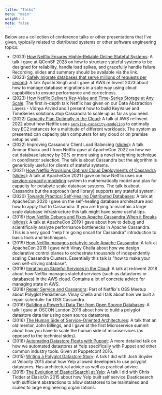 ```yaml
---
title: "Talks"
menu: "main"
weight: 4
meta: false
---
```


Below are a collection of conference talks or other presentations that I've
given, typically related to distributed systems or other software engineering
topics:

* (2023) [How Netflix Ensures Highly-Reliable Online Stateful Systems](https://www.infoq.com/presentations/netflix-stateful-cache/):
  A talk I gave at QConSF 2023 on how to structure stateful systems to be
  designed for reliability, handle load spikes, and gracefully handle failure.
  Recording, slides and summary should be available via the link.
* (2023) [Safely migrate databases that serve millions of requests per second](https://www.youtube.com/watch?v=3bjnm1SXLlo):
  A talk Ayushi Singh and I gave at AWS re:Invent 2023 about how to manage
  database migrations in a safe way using cloud capabilities to ensure
  performance and correctness.
* (2023) [How Netflix Delivers Key-Value and Time-Series Storage at Any Scale](https://www.youtube.com/watch?v=sQ-_jFgOBng):
  The first in-depth talk Netflix has given on our Data Abstraction Layers - Vidhya
  Arvind and I present how to build KeyValue and TimeSeries solutions atop
  Cassandra to scale up as far as you need.
* (2022) [Capacity Plan Optimally in the Cloud](https://www.youtube.com/watch?v=Lf6B1PxIvAs):
  A talk at AWS re:Invent 2022 about how Netflix uses
  [`service-capacity-modeling`](https://github.com/Netflix-Skunkworks/service-capacity-modeling)
  to optimally buy EC2 instances for a multitude of different workloads.
  The system as presented can capacity plan computers for any cloud or
  on premise setup as well.
* (2022) Improving Cassandra Client Load Balancing ([slides](/pdf/wlllb-apachecon-2022.pdf)):
  A talk Ammar Khaku and I from Netflix gave at ApacheCon 2022 on how we
  cut database latency by 30% or more using a novel weighting technique
  in coordinator selection. The talk is about Cassandra but the algorithm
  is generically useful for clients of stateful systems.
* (2021) [How Netflix Provisions Optimal Cloud Deployments of Cassandra](https://www.youtube.com/watch?v=2aBVKXi8LKk)
  ([slides](/pdf/netflix-provisions-optimal-cassandra.pdf)):
  A talk at ApacheCon 2021 I gave on how Netflix uses our [service-capacity-modeling](https://github.com/Netflix-Skunkworks/service-capacity-modeling)
  system to mathematically model and plan for capacity for petabyte scale
  database systems. The talk is about Cassandra but the approach (and library)
  supports any stateful system.
* (2020) [Towards Practical Self-Healing Distributed Databases](https://www.youtube.com/watch?v=9wAM7L49agM):
  A talk at ApacheCon 2020 I gave on the self-healing database architecture and
  how to apply that to Cassandra. If you are trying to maintain a large scale
  database infrastructure this talk might have some useful tips.
* (2019) [How Netflix Debugs and Fixes Apache Cassandra When it Breaks](https://www.youtube.com/watch?v=Zf4ge12aOMg&)
  ([slides](https://github.com/ngcc/ngcc2019/blob/master/HowNetflixDebugsAndFixesApacheCassandraWhenItBreaks.pdf)):
  A talk at ApacheCon 2019 I gave about how to debug and scientifically analyze
  performance bottlenecks in Apache Cassandra. This is a very good "help I'm
  going oncall for Cassandra" introduction to basic tools and techniques.
* (2019) [How Netflix manages petabyte scale Apache Cassandra](https://github.com/ngcc/ngcc2019/blob/master/HowNetflixManagesPetabyteScaleApacheCassandraInTheCloud.pdf):
  A talk at ApacheCon 2019 I gave with Vinay Chella about how we design
  declarative control planes to orchestrate thousands of independently scaling
  Cassandra Clusters. Essentially this talk is "how to make your own
  self-driving database".
* (2018) [Iterating on Stateful Services in the Cloud](https://www.youtube.com/watch?v=valsEK5mIQI):
  A talk at re:Invent 2018 about how Netflix manages stateful services (such
  as datastores or databases) in the AWS cloud. Contains a lot of concrete
  advice for managing state in AWS.
* (2018) [Repair Service and Cassandra](https://youtu.be/KSmAdtMJYEo?list=PLBEdfxkxBbYHjAKk4N05vW1UerK-_WDeN&t=1526):
  Part of Netflix's OSS Meetup about Polyglot Persistence. Vinay Chella
  and I talk about how we built a repair scheduler for OSS Cassandra.
* (2016) [Building a Powerful Data Tier from Open Source Databases](https://www.youtube.com/watch?v=wOqxgC8cUWs):
  A talk I gave at OSCON London 2016 about how to build a polyglot
  datastore data tier using open source datastores.
* (2016) [The Human Side of Service-Oriented Architectures](https://www.youtube.com/watch?v=je6VB4RXzzY): A talk
  that an old mentor, John Billings, and I gave at the first Microservice
  summit about how you have to scale the human side of microservices (as
  opposed to the technical sides).
* (2016) [Automating Datastore Fleets with Puppet](https://www.youtube.com/watch?v=g8qDoU2WlVs):
  A more detailed talk on how we automated datastores at Yelp specifically with
  Puppet and other common industry tools. Given at Puppetconf 2016.
* (2015) [Writing a Polyglot Datastore Story](https://www.youtube.com/watch?v=Wb046sEnidQ):
  A talk I did with Josh Snyder at Velocity 2015 about how Yelp allowed
  developers to use polyglot datastores. Has architectural advice as well as
  practical advice.
* (2015) [The Evolution of Elastic(Search) at Yelp](https://www.elastic.co/elasticon/2015/sf/evolution-of-elasticsearch-at-yelp):
  A talk I did with Chris Tidder at ElasicOn 2015 about how Yelp built self
  service Elasticsearch with sufficient abstractions to allow datastores to
  be maintained and scaled to large engineering organizations.
